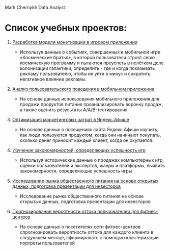 Mark Chernykh 
Data Analyst


# Список учебных проектов:

1. [Разработка модели монетизации в игровом приложении](https://github.com/chernykhmark/yandex_projects/blob/e783272e5d2c0ca7a1eec4a4eba175da65c46fd1/%D0%9C%D0%BE%D0%BD%D0%B5%D1%82%D0%B8%D0%B7%D0%B0%D1%86%D0%B8%D1%8F%20%D0%B2%20%D0%B8%D0%B3%D1%80%D0%B0%D1%85/games_info_full.ipynb)

	- Используя данные о событиях, совершенных в мобильной игре «Космические братья», в которой пользователи строят свою космическую программу и пытаются преуспеть в нелёгком деле колонизации галактики, определить - где и когда показывать рекламу пользователю, чтобы не уйти в минус и сократить негативное влияние рекламы.
	

2. [Анализ пользовательского поведения в мобильном приложении](https://github.com/chernykhmark/yandex_projects/blob/16e71f7b7aeca5da5c31286adce399c68e3df55f/%D0%90%D0%BD%D0%B0%D0%BB%D0%B8%D0%B7%20%D0%BF%D0%BE%D0%B2%D0%B5%D0%B4%D0%B5%D0%BD%D0%B8%D1%8F%20%D0%BF%D0%BE%D0%BB%D1%8C%D0%B7%D0%BE%D0%B2%D0%B0%D1%82%D0%B5%D0%BB%D0%B5%D0%B9/%D0%90%D0%BD%D0%B0%D0%BB%D0%B8%D0%B7%20%D0%BF%D0%BE%D0%BB%D1%8C%D0%B7%D0%BE%D0%B2%D0%B0%D1%82%D0%B5%D0%BB%D1%8C%D1%81%D0%BA%D0%BE%D0%B3%D0%BE%20%D0%BF%D0%BE%D0%B2%D0%B5%D0%B4%D0%B5%D0%BD%D0%B8%D1%8F.ipynb)


	- На основе данных использования мобильного приложения для продажи продуктов питания проанализировать воронку продаж, а также оценить результаты A/A/B-тестирования


3.  [Оптимизация маркетинговых затрат в Яндекс.Афише](https://github.com/chernykhmark/yandex_projects/blob/16e71f7b7aeca5da5c31286adce399c68e3df55f/%D0%9A%D0%BE%D0%B3%D0%BE%D1%80%D1%82%D0%BD%D1%8B%D0%B9%20%D0%B0%D0%BD%D0%B0%D0%BB%D0%B8%D0%B7/%D0%9A%D0%BE%D0%B3%D0%BE%D1%80%D1%82%D0%BD%D1%8B%D0%B9%20%D0%B0%D0%BD%D0%B0%D0%BB%D0%B8%D0%B7.ipynb)

	- На основе данных о посещениях сайта Яндекс.Афиши изучить, как люди пользуются продуктом, когда они начинают покупать, сколько денег приносит каждый клиент, когда он окупается.

4. [Изучение закономерностей, определяющих успешность игр](https://github.com/chernykhmark/yandex_projects/blob/16e71f7b7aeca5da5c31286adce399c68e3df55f/%D0%A0%D1%8B%D0%BD%D0%BE%D0%BA%20%D0%B2%D0%B8%D0%B4%D0%B5%D0%BE%D0%B8%D0%B3%D1%80/%D0%98%D1%81%D0%BB%D0%B5%D0%B4%D0%BE%D0%B2%D0%B0%D0%BD%D0%B8%D0%B5%20%D1%80%D1%8B%D0%BD%D0%BA%D0%B0%20%D0%B2%D0%B8%D0%B4%D0%B5%D0%BE%D0%B8%D0%B3%D1%80.ipynb)

	- Используя исторические данные о продажах компьютерных игр, оценки пользователей и экспертов, жанры и платформы, выявить закономерности, определяющие успешность игры 


5. [Исследование рынка общественного питания на основе открытых данных, подготовка презентации для инвесторов](https://github.com/chernykhmark/yandex_projects/blob/16e71f7b7aeca5da5c31286adce399c68e3df55f/%D0%A0%D1%8B%D0%BD%D0%BE%D0%BA%20%D0%B7%D0%B0%D0%B2%D0%B5%D0%B4%D0%B5%D0%BD%D0%B8%D0%B9%20%D0%9C%D0%BE%D1%81%D0%BA%D0%B2%D1%8B/%D0%A0%D1%8B%D0%BD%D0%BE%D0%BA%20%D0%B7%D0%B0%D0%B2%D0%B5%D0%B4%D0%B5%D0%BD%D0%B8%D0%B9%20%D0%9C%D0%BE%D1%81%D0%BA%D0%B2%D1%8B.ipynb)

	- Исследование рынка общественного питания на основе открытых данных, подготовка презентации для инвесторов

6. [Прогнозирование вероятности оттока пользователей для фитнес-центров](https://github.com/chernykhmark/yandex_projects/blob/16e71f7b7aeca5da5c31286adce399c68e3df55f/%D0%9A%D0%BB%D0%B8%D0%B5%D0%BD%D1%82%D1%8B%20%D1%84%D0%B8%D1%82%D0%BD%D0%B5%D1%81%20%D1%86%D0%B5%D0%BD%D1%82%D1%80%D0%B0/%D0%BC%D0%B0%D1%88%D0%B8%D0%BD%D0%BD%D0%BE%D0%B5_%D0%BE%D0%B1%D1%83%D1%87%D0%B5%D0%BD%D0%B8%D0%B5.ipynb)

	- На основе данных о посетителях сети фитнес-центров спрогнозировать вероятность оттока для каждого клиента в следующем месяце, сформировать с помощью кластеризации портреты пользователей


